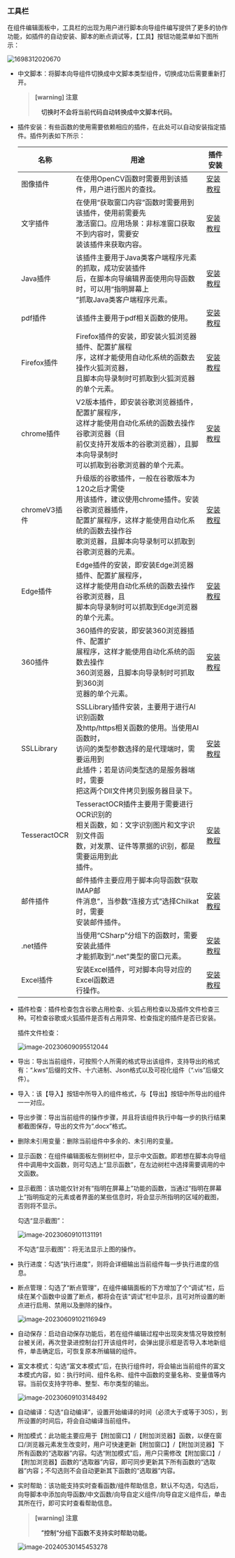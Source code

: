 ### 工具栏

在组件编辑面板中，工具栏的出现为用户进行脚本向导组件编写提供了更多的协作功能，如插件的自动安装、脚本的断点调试等，【工具】按钮功能菜单如下图所示：

![1698312020670](toolbar.assets/向导工具栏.png)

- 中文脚本：将脚本向导组件切换成中文脚本类型组件，切换成功后需要重新打开。

  > **[warning]  注意**
  >
  > <span>&emsp;</span><font color="black">切换时不会将当前代码自动转换成中文脚本代码。</font>

- 插件安装：有些函数的使用需要依赖相应的插件，在此处可以自动安装指定插件。插件列表如下所示：

  

  | 名称         | 用途                                                         | 插件安装                                                     |
  | ------------ | ------------------------------------------------------------ | ------------------------------------------------------------ |
  | 图像插件     | 在使用OpenCV函数时需要用到该插件，用户进行图片的查找。       | [安装教程](http://doc.kingsware.cn:8096/public/Uploads/Doc/D04D0AF3E2674A8692DE2D31E543A0DF/%E6%94%AF%E6%8C%81%E5%B7%A5%E5%85%B7%E5%AE%89%E8%A3%85%E8%AF%B4%E6%98%8E/Image.html) |
  | 文字插件     | 在使用“获取窗口内容”函数时需要用到该插件，使用前需要先<br/>激活窗口。应用场景：非标准窗口获取不到内容时，需要安<br/>装该插件来获取内容。 | [安装教程](http://doc.kingsware.cn:8096/public/Uploads/Doc/D04D0AF3E2674A8692DE2D31E543A0DF/%E6%94%AF%E6%8C%81%E5%B7%A5%E5%85%B7%E5%AE%89%E8%A3%85%E8%AF%B4%E6%98%8E/Word.html) |
  | Java插件     | 该插件主要用于Java类客户端程序元素的抓取，成功安装插件<br/>后，在脚本向导编辑界面使用向导函数时，可以用“指明屏幕上<br/>”抓取Java类客户端程序元素。 | [安装教程](http://doc.kingsware.cn:8096/public/Uploads/Doc/D04D0AF3E2674A8692DE2D31E543A0DF/%E6%94%AF%E6%8C%81%E5%B7%A5%E5%85%B7%E5%AE%89%E8%A3%85%E8%AF%B4%E6%98%8E/Java1.html) |
  | pdf插件      | 该插件主要用于pdf相关函数的使用。                            | [安装教程](http://doc.kingsware.cn:8096/public/Uploads/Doc/D04D0AF3E2674A8692DE2D31E543A0DF/%E6%94%AF%E6%8C%81%E5%B7%A5%E5%85%B7%E5%AE%89%E8%A3%85%E8%AF%B4%E6%98%8E/Pdf.html) |
  | Firefox插件  | Firefox插件的安装，即安装火狐浏览器插件、配置扩展程<br/>序，这样才能使用自动化系统的函数去操作火狐浏览器，<br/>且脚本向导录制时可抓取到火狐浏览器的单个元素。 | [安装教程](http://doc.kingsware.cn:8096/public/Uploads/Doc/D04D0AF3E2674A8692DE2D31E543A0DF/%E6%94%AF%E6%8C%81%E5%B7%A5%E5%85%B7%E5%AE%89%E8%A3%85%E8%AF%B4%E6%98%8E/FirefoxNew.html) |
  | chrome插件   | V2版本插件，即安装谷歌浏览器插件，配置扩展程序，<br/>这样才能使用自动化系统的函数去操作谷歌浏览器（目<br/>前仅支持开发版本的谷歌浏览器），且脚本向导录制时<br/>可以抓取到谷歌浏览器的单个元素。 | [安装教程](http://doc.kingsware.cn:8096/public/Uploads/Doc/D04D0AF3E2674A8692DE2D31E543A0DF/%E6%94%AF%E6%8C%81%E5%B7%A5%E5%85%B7%E5%AE%89%E8%A3%85%E8%AF%B4%E6%98%8E/Chrome.html) |
  | chromeV3插件 | 升级版的谷歌插件，一般在谷歌版本为120之后才需使<br/>用该插件，建议使用chrome插件。安装谷歌浏览器插件，<br/>配置扩展程序，这样才能使用自动化系统的函数去操作谷<br/>歌浏览器，且脚本向导录制可以抓取到谷歌浏览器的元素。 | [安装教程](http://doc.kingsware.cn:8096/public/Uploads/Doc/D04D0AF3E2674A8692DE2D31E543A0DF/%E6%94%AF%E6%8C%81%E5%B7%A5%E5%85%B7%E5%AE%89%E8%A3%85%E8%AF%B4%E6%98%8E/ChromeV3.html) |
  | Edge插件     | Edge插件的安装，即安装Edge浏览器插件、配置扩展程序，<br/>这样才能使用自动化系统的函数去操作谷歌浏览器，且<br/>脚本向导录制时可以抓取到Edge浏览器的单个元素。 | [安装教程](http://doc.kingsware.cn:8096/public/Uploads/Doc/D04D0AF3E2674A8692DE2D31E543A0DF/%E6%94%AF%E6%8C%81%E5%B7%A5%E5%85%B7%E5%AE%89%E8%A3%85%E8%AF%B4%E6%98%8E/Edge.html) |
  | 360插件      | 360插件的安装，即安装360浏览器插件、配置扩<br/>展程序，这样才能使用自动化系统的函数去操作<br/>360浏览器，且脚本向导录制时可抓取到360浏<br/>览器的单个元素。 | [安装教程](http://doc.kingsware.cn:8096/public/Uploads/Doc/D04D0AF3E2674A8692DE2D31E543A0DF/%E6%94%AF%E6%8C%81%E5%B7%A5%E5%85%B7%E5%AE%89%E8%A3%85%E8%AF%B4%E6%98%8E/360.html) |
  | SSLLibrary   | SSLLibrary插件安装，主要用于进行AI识别函数<br/>及http/https相关函数的使用。当使用AI函数时，<br/>访问的类型参数选择的是代理端时，需要运用到<br/>此插件；若是访问类型选的是服务器端时，需要<br/>把这两个Dll文件拷贝到服务器目录下。 | [安装教程](http://doc.kingsware.cn:8096/public/Uploads/Doc/D04D0AF3E2674A8692DE2D31E543A0DF/%E6%94%AF%E6%8C%81%E5%B7%A5%E5%85%B7%E5%AE%89%E8%A3%85%E8%AF%B4%E6%98%8E/SSLLibrary.html) |
  | TesseractOCR | TesseractOCR插件主要用于需要进行OCR识别的<br/>相关函数，如：文字识别图片和文字识别文件函<br/>数，对发票、证件等票据的识别，都是需要运用到此<br/>插件。 | [安装教程](http://doc.kingsware.cn:8096/public/Uploads/Doc/D04D0AF3E2674A8692DE2D31E543A0DF/%E6%94%AF%E6%8C%81%E5%B7%A5%E5%85%B7%E5%AE%89%E8%A3%85%E8%AF%B4%E6%98%8E/TesseractOCR.html) |
  | 邮件插件     | 邮件插件主要应用于脚本向导函数“获取IMAP邮<br/>件消息”，当参数“连接方式”选择Chilkat时，需要<br/>安装邮件插件。 | [安装教程](http://doc.kingsware.cn:8096/public/Uploads/Doc/D04D0AF3E2674A8692DE2D31E543A0DF/%E6%94%AF%E6%8C%81%E5%B7%A5%E5%85%B7%E5%AE%89%E8%A3%85%E8%AF%B4%E6%98%8E/Email.html) |
  | .net插件     | 当使用“CSharp”分组下的函数时，需要安装此插件<br/>才能抓取到“.net”类型的窗口元素。 | [安装教程](http://doc.kingsware.cn:8096/public/Uploads/Doc/D04D0AF3E2674A8692DE2D31E543A0DF/%E6%94%AF%E6%8C%81%E5%B7%A5%E5%85%B7%E5%AE%89%E8%A3%85%E8%AF%B4%E6%98%8E/Net.html) |
  | Excel插件    | 安装Excel插件，可对脚本向导对应的Excel函数进<br/>行操作。    | [安装教程](http://doc.kingsware.cn:8096/public/Uploads/Doc/D04D0AF3E2674A8692DE2D31E543A0DF/%E6%94%AF%E6%8C%81%E5%B7%A5%E5%85%B7%E5%AE%89%E8%A3%85%E8%AF%B4%E6%98%8E/Excel.html) |

- 插件检查：插件检查包含谷歌占用检查、火狐占用检查以及插件文件检查三种。可检查谷歌或火狐插件是否有占用异常、检查指定的插件是否已安装。

  插件文件检查：

  ![image-20230609095512044](toolbar.assets/image-20230609095512044.png)

- 导出：导出当前组件，可按照个人所需的格式导出该组件，支持导出的格式有：“.kws”后缀的文件、十六进制、Json格式以及可视化组件（“.vis”后缀文件）。

- 导入：该【导入】按钮中所导入的组件格式，与【导出】按钮中所导出的组件一一对应。

- 导出步骤：导出当前组件的操作步骤，并且将该组件执行中每一步的执行结果都截图保存，导出的文件为“.docx”格式。

- 删除未引用变量：删除当前组件中多余的、未引用的变量。

- 显示函数：在组件编辑面板左侧树栏中，显示中文函数。即若想在脚本向导组件中调用中文函数，则可勾选上“显示函数”，在左边树栏中选择需要调用的中文函数。

- 显示截图：该功能仅针对有“指明在屏幕上”功能的函数，当通过“指明在屏幕上”指明指定的元素或者界面的某些信息时，将会显示所指明的区域的截图，否则将不显示。

  勾选“显示截图”：

  ![image-20230609101131191](toolbar.assets/image-20230609101131191.png)

  不勾选“显示截图”：将无法显示上图的操作。

- 执行进度：勾选“执行进度”，则将会详细输出当前组件每一步执行进度的信息。

- 断点管理：勾选了“断点管理”，在组件编辑面板的下方增加了个“调试”栏，后续在某个函数中设置了断点，都将会在该“调试”栏中显示，且可对所设置的断点进行启用、禁用以及删除的操作。

  ![image-20230609102116949](toolbar.assets/image-20230609102116949.png)

- 自动保存：启动自动保存功能后，若在组件编辑过程中出现突发情况导致控制台被关闭，再次登录进控制台打开该组件时，会弹出提示框是否导入本地新组件，单击确定后，可恢复原本所编辑的组件。

- 富文本模式：勾选“富文本模式”后，在执行组件时，将会输出当前组件的富文本模式内容，如：执行时间、组件名称、组件中函数的变量名称、变量值等内容。当前仅支持字符串、整型、布尔类型的输出。

  ![image-20230609103148492](toolbar.assets/image-20230609103148492.png)

- 自动编译：勾选“自动编译”，设置开始编译的时间（必须大于或等于30S），到所设置的时间后，将会自动编译当前组件。

- 附加模式：此功能主要应用于【附加窗口】/【附加浏览器】函数，以便在窗口/浏览器元素发生改变时，用户可快速更新【附加窗口】/【附加浏览器】下所有函数的“选取器”内容。勾选“附加模式”后，用户只需修改【附加窗口】/【附加浏览器】函数的“选取器”内容，即可同步更新其下所有函数的“选取器”内容；不勾选则不会自动更新其下函数的“选取器”内容。

- 实时帮助：该功能支持实时查看函数/组件帮助信息，默认不勾选，勾选后，向导脚本中添加向导函数/中文函数/向导自定义组件/向导自定义组件后，单击其所在行，即可实时查看帮助信息。

  > **[warning] 注意**
  >
  > <span>&emsp;</span><font color="black">”控制“分组下函数不支持实时帮助功能。</font>
  
  ![image-20240530145453278](toolbar.assets/image-20240530145453278.png)

​		
